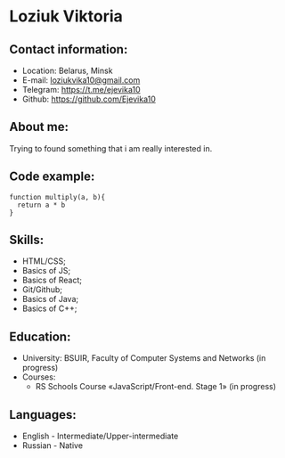 # Loziuk Viktoria
## Contact information:

* Location: Belarus, Minsk
* E-mail: loziukvika10@gmail.com
* Telegram: https://t.me/ejevika10
* Github: https://github.com/Ejevika10

## About me:
Trying to found something that i am really interested in.

## Code example:
```
function multiply(a, b){
  return a * b
}
```
## Skills:

* HTML/CSS;
* Basics of JS;
* Basics of React;
* Git/Github;
* Basics of Java;
* Basics of C++;

## Education:
* University: BSUIR, Faculty of Computer Systems and Networks (in progress) 
* Courses:
    * RS Schools Course «JavaScript/Front-end. Stage 1» (in progress)

## Languages:
* English - Intermediate/Upper-intermediate
* Russian - Native


